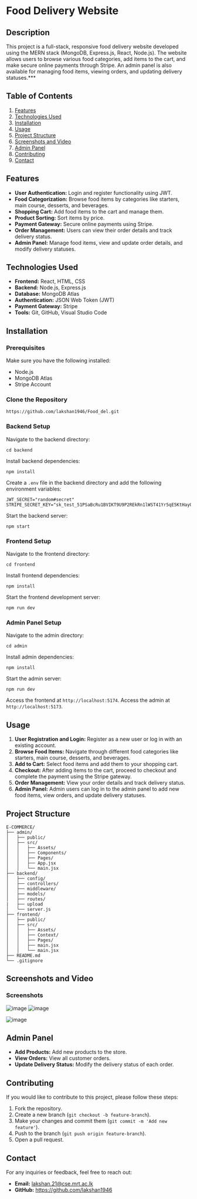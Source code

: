 # Food Delivery Website

## Description

This project is a full-stack, responsive food delivery website developed using the MERN stack (MongoDB, Express.js, React, Node.js). The website allows users to browse various food categories, add items to the cart, and make secure online payments through Stripe. An admin panel is also available for managing food items, viewing orders, and updating delivery statuses.***

## Table of Contents

1. [Features](#features)
2. [Technologies Used](#technologies-used)
3. [Installation](#installation)
4. [Usage](#usage)
5. [Project Structure](#project-structure)
6. [Screenshots and Video](#screenshots-and-video)
7. [Admin Panel](#admin-panel)
8. [Contributing](#contributing)
9. [Contact](#contact)

## Features

- **User Authentication:** Login and register functionality using JWT.
- **Food Categorization:** Browse food items by categories like starters, main course, desserts, and beverages.
- **Shopping Cart:** Add food items to the cart and manage them.
- **Product Sorting:** Sort items by price.
- **Payment Gateway:** Secure online payments using Stripe.
- **Order Management:** Users can view their order details and track delivery status.
- **Admin Panel:** Manage food items, view and update order details, and modify delivery statuses.

## Technologies Used

- **Frontend:** React, HTML, CSS
- **Backend:** Node.js, Express.js
- **Database:** MongoDB Atlas
- **Authentication:** JSON Web Token (JWT)
- **Payment Gateway:** Stripe
- **Tools:** Git, GitHub, Visual Studio Code

## Installation

### Prerequisites

Make sure you have the following installed:

- Node.js
- MongoDB Atlas
- Stripe Account

### Clone the Repository

```
https://github.com/lakshan1946/Food_del.git
```

### Backend Setup

Navigate to the backend directory:
```
cd backend
```
Install backend dependencies:
```
npm install
```
Create a `.env` file in the backend directory and add the following environment variables:
```
JWT_SECRET="random#secret"
STRIPE_SECRET_KEY="sk_test_51PSaBcRu1BVIKT9U9P2REkRn1lWST41Yr5qE5KtHayQNL1H24pjOYcnTSgGuhEQ4UFtX5MGKH3uPiBI65HSaMTD200NY75oiJW"
```
Start the backend server:
```
npm start
```

### Frontend Setup

Navigate to the frontend directory:
```
cd frontend
```
Install frontend dependencies:
```
npm install
```
Start the frontend development server:
```
npm run dev
```

### Admin Panel Setup

Navigate to the admin directory:
```
cd admin
```
Install admin dependencies:
```
npm install
```
Start the admin server:
```
npm run dev
```
Access the frontend at `http://localhost:5174`.
Access the admin at `http://localhost:5173`.

## Usage

1. **User Registration and Login:** Register as a new user or log in with an existing account.
2. **Browse Food Items:** Navigate through different food categories like starters, main course, desserts, and beverages.
3. **Add to Cart:** Select food items and add them to your shopping cart.
4. **Checkout:** After adding items to the cart, proceed to checkout and complete the payment using the Stripe gateway.
5. **Order Management:** View your order details and track delivery status.
6. **Admin Panel:** Admin users can log in to the admin panel to add new food items, view orders, and update delivery statuses.

## Project Structure

```
E-COMMERCE/
├── admin/
│   ├── public/
│   ├── src/
│   │   ├── Assets/
│   │   ├── Components/
│   │   ├── Pages/
│   │   ├── App.jsx
│   │   └── main.jsx
├── backend/
│   ├── config/
│   ├── controllers/
│   ├── middleware/
│   ├── models/
│   ├── routes/
|   ├── upload
│   └── server.js
├── frontend/
│   ├── public/
│   ├── src/
│   │   ├── Assets/
│   │   ├── Context/
│   │   ├── Pages/
│   │   ├── main.jsx
│   │   └── main.jsx
├── README.md
└── .gitignore
```

## Screenshots and Video

### Screenshots
![image](https://github.com/user-attachments/assets/d1367776-5408-4622-83d6-fd1bead4352d)
![image](https://github.com/user-attachments/assets/4e794685-afef-4552-9d89-5f5f8a942777)

![image](https://github.com/user-attachments/assets/081a0612-7e24-4c6c-bcaa-1b6877a5e7bb)

## Admin Panel

- **Add Products:** Add new products to the store.
- **View Orders:** View all customer orders.
- **Update Delivery Status:** Modify the delivery status of each order.

## Contributing
If you would like to contribute to this project, please follow these steps:

1. Fork the repository.
2. Create a new branch (`git checkout -b feature-branch`).
3. Make your changes and commit them (`git commit -m 'Add new feature'`).
4. Push to the branch (`git push origin feature-branch`).
5. Open a pull request.

## Contact
For any inquiries or feedback, feel free to reach out:

- **Email:** lakshan.21@cse.mrt.ac.lk
- **GitHub:** https://github.com/lakshan1946
